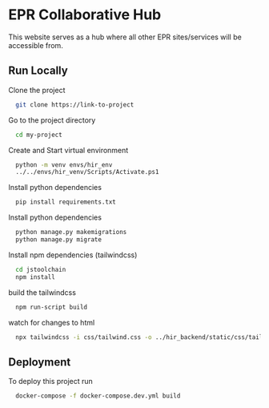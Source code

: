 
# EPR Collaborative Hub

This website serves as a hub where all other EPR sites/services will be accessible from.

## Run Locally

Clone the project

```bash
  git clone https://link-to-project
```

Go to the project directory

```bash
  cd my-project
```

Create and Start virtual environment

```bash
  python -m venv envs/hir_env
  ../../envs/hir_venv/Scripts/Activate.ps1
```

Install python dependencies

```bash
  pip install requirements.txt 
```

Install python dependencies

```bash
  python manage.py makemigrations
  python manage.py migrate 
```



Install npm dependencies (tailwindcss)

```bash
  cd jstoolchain
  npm install
```

build the tailwindcss

```bash
  npm run-script build
```

watch for changes to html

```bash
  npx tailwindcss -i css/tailwind.css -o ../hir_backend/static/css/tailwind-output.css --watch
```

## Deployment

To deploy this project run

```bash
  docker-compose -f docker-compose.dev.yml build
```
